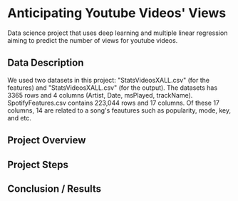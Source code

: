 # Anticipating Youtube Videos' Views 
Data science project that uses deep learning and multiple linear regression aiming to predict the number of views for youtube videos.
## Data Description
We used two datasets in this project: "StatsVideosXALL.csv" (for the features) and "StatsVideosXALL.csv" (for the output).
The datasets has 3365 rows and 4 columns (Artist, Date, msPlayed, trackName). SpotifyFeatures.csv contains 223,044 rows and 17 columns. Of these 17 columns, 14 are related to a song's feautures such as popularity, mode, key, and etc.
## Project Overview

## Project Steps
## Conclusion / Results


